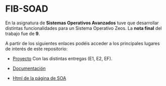 # FIB-SOAD

En la asignatura de **Sistemas Operativos Avanzados** tuve que desarrollar distintas funcionalidades para un Sistema Operativo Zeos. La **nota final** del trabajo fue de **9**.

A partir de los siguientes enlaces podéis acceder a los principales lugares de interés de este repositorio:

- [Proyecto](https://github.com/2amu/FIB-SOA/tree/main/Lab) Con las distintas entregas (E1, E2, EF).

- [Documentación](https://github.com/2amu/FIB-SOA/tree/main/Docu)

- [Html de la página de SOA](https://github.com/2amu/FIB-SOA/tree/main/htmlPagina)
